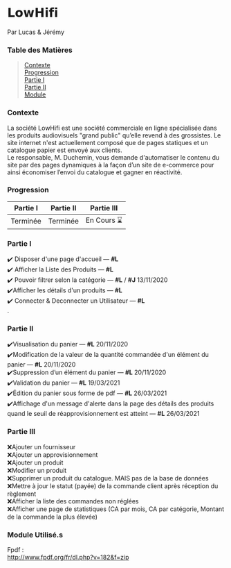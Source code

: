 # 𝗟𝗼𝘄𝗛𝗶𝗳𝗶

Par Lucas & Jérémy

### Table des Matières

> [Contexte](#Contexte)  
> [Progression](#Progression)  
> [Partie I](#Partie-I)  
> [Partie II](#Partie-II)  
> [Module](#Module-Utilisé.s)

### Contexte
La société LowHifi est une société commerciale en ligne spécialisée dans les produits audiovisuels "grand public" qu’elle
revend à des grossistes. Le site internet n'est actuellement composé que de pages statiques et un catalogue papier est
envoyé aux clients.  
Le responsable, M. Duchemin, vous demande d'automatiser le contenu du site par des pages dynamiques à la façon
d’un site de e-commerce pour ainsi économiser l’envoi du catalogue et gagner en réactivité.  

### Progression

|   Partie I   |  Partie II  |  Partie III  |
| ------------ |------------ | ------------ |
|   Terminée   |   Terminée  |  En Cours ⌛ |

### Partie I
  
 ✔️ Disposer d'une page d'accueil — **#L**  
 ✔️ Afficher la Liste des Produits — **#L**  
 ✔️ Pouvoir filtrer selon la catégorie — **#L** / **#J** 13/11/2020  
 ✔️Afficher les détails d'un produits — **#L**  
 ✔️ Connecter & Deconnecter un Utilisateur — **#L**  
.
### Partie II
  
 ✔️Visualisation du panier — **#L** 20/11/2020  
 ✔️Modification de la valeur de la quantité commandée d'un élément du panier — **#L** 20/11/2020  
 ✔️Suppression d’un élément du panier — **#L** 20/11/2020  
 ✔️Validation du panier — **#L** 19/03/2021  
 ✔️Édition du panier sous forme de pdf — **#L** 26/03/2021  
 ✔️Affichage d'un message d'alerte dans la page des détails des produits quand le seuil de réapprovisionnement est atteint — **#L** 26/03/2021  
 
 ### Partie III
 ❌Ajouter un fournisseur  
 ❌Ajouter un approvisionnement  
 ❌Ajouter un produit  
 ❌Modifier un produit  
 ❌Supprimer un produit du catalogue. MAIS pas de la base de données  
 ❌Mettre à jour le statut (payée) de la commande client après réception du règlement  
 ❌Afficher la liste des commandes non réglées  
 ❌Afficher une page de statistiques (CA par mois, CA par catégorie, Montant de la commande la plus élevée)  
 
### Module Utilisé.s

Fpdf :  
http://www.fpdf.org/fr/dl.php?v=182&f=zip
